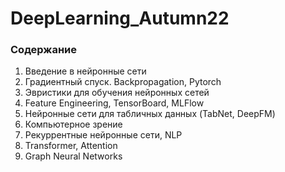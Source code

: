 # DeepLearning_Autumn22

### Содержание

1. Введение в нейронные сети
2. Градиентный спуск. Backpropagation, Pytorch
3. Эвристики для обучения нейронных сетей
4. Feature Engineering, TensorBoard, MLFlow
5. Нейронные сети для табличных данных (TabNet, DeepFM)
6. Компьютерное зрение
7. Рекуррентные нейронные сети, NLP
8. Transformer, Attention
9. Graph Neural Networks
